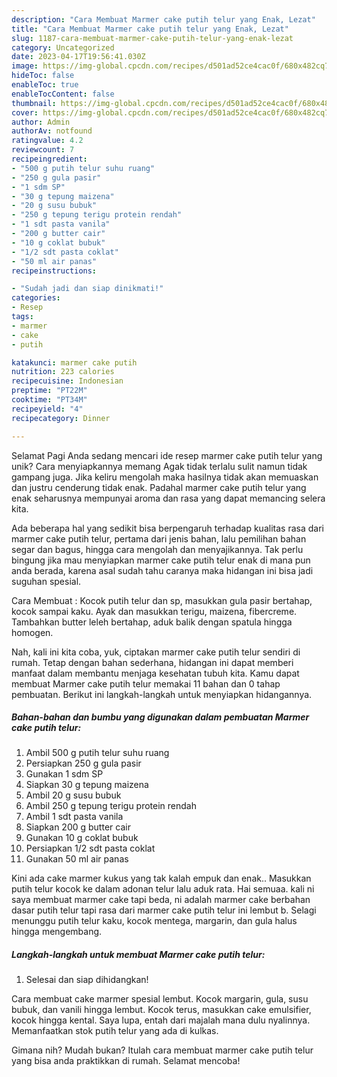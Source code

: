 ```yaml
---
description: "Cara Membuat Marmer cake putih telur yang Enak, Lezat"
title: "Cara Membuat Marmer cake putih telur yang Enak, Lezat"
slug: 1187-cara-membuat-marmer-cake-putih-telur-yang-enak-lezat
category: Uncategorized
date: 2023-04-17T19:56:41.030Z
image: https://img-global.cpcdn.com/recipes/d501ad52ce4cac0f/680x482cq70/marmer-cake-putih-telur-foto-resep-utama.jpg
hideToc: false
enableToc: true
enableTocContent: false
thumbnail: https://img-global.cpcdn.com/recipes/d501ad52ce4cac0f/680x482cq70/marmer-cake-putih-telur-foto-resep-utama.jpg
cover: https://img-global.cpcdn.com/recipes/d501ad52ce4cac0f/680x482cq70/marmer-cake-putih-telur-foto-resep-utama.jpg
author: Admin
authorAv: notfound
ratingvalue: 4.2
reviewcount: 7
recipeingredient:
- "500 g putih telur suhu ruang"
- "250 g gula pasir"
- "1 sdm SP"
- "30 g tepung maizena"
- "20 g susu bubuk"
- "250 g tepung terigu protein rendah"
- "1 sdt pasta vanila"
- "200 g butter cair"
- "10 g coklat bubuk"
- "1/2 sdt pasta coklat"
- "50 ml air panas"
recipeinstructions:

- "Sudah jadi dan siap dinikmati!"
categories:
- Resep
tags:
- marmer
- cake
- putih

katakunci: marmer cake putih 
nutrition: 223 calories
recipecuisine: Indonesian
preptime: "PT22M"
cooktime: "PT34M"
recipeyield: "4"
recipecategory: Dinner

---
```



Selamat Pagi Anda sedang mencari ide resep marmer cake putih telur yang unik? Cara menyiapkannya memang Agak tidak terlalu sulit namun tidak gampang juga. Jika keliru mengolah maka hasilnya tidak akan memuaskan dan justru cenderung tidak enak. Padahal marmer cake putih telur yang enak seharusnya mempunyai aroma dan rasa yang dapat memancing selera kita.


Ada beberapa hal yang sedikit bisa berpengaruh terhadap kualitas rasa dari marmer cake putih telur, pertama dari jenis bahan, lalu pemilihan bahan segar dan bagus, hingga cara mengolah dan menyajikannya. Tak perlu bingung jika mau menyiapkan marmer cake putih telur enak di mana pun anda berada, karena asal sudah tahu caranya maka hidangan ini bisa jadi suguhan spesial.

Cara Membuat : Kocok putih telur dan sp, masukkan gula pasir bertahap, kocok sampai kaku. Ayak dan masukkan terigu, maizena, fibercreme. Tambahkan butter leleh bertahap, aduk balik dengan spatula hingga homogen.


Nah, kali ini kita coba, yuk, ciptakan marmer cake putih telur sendiri di rumah. Tetap dengan bahan sederhana, hidangan ini dapat memberi manfaat dalam membantu menjaga kesehatan tubuh kita. Kamu dapat membuat Marmer cake putih telur memakai 11 bahan dan 0 tahap pembuatan. Berikut ini langkah-langkah untuk menyiapkan hidangannya.

<!--inarticleads1-->

##### Bahan-bahan dan bumbu yang digunakan dalam pembuatan Marmer cake putih telur:

1. Ambil 500 g putih telur suhu ruang
1. Persiapkan 250 g gula pasir
1. Gunakan 1 sdm SP
1. Siapkan 30 g tepung maizena
1. Ambil 20 g susu bubuk
1. Ambil 250 g tepung terigu protein rendah
1. Ambil 1 sdt pasta vanila
1. Siapkan 200 g butter cair
1. Gunakan 10 g coklat bubuk
1. Persiapkan 1/2 sdt pasta coklat
1. Gunakan 50 ml air panas


Kini ada cake marmer kukus yang tak kalah empuk dan enak.. Masukkan putih telur kocok ke dalam adonan telur lalu aduk rata. Hai semuaa. kali ni saya membuat marmer cake tapi beda, ni adalah marmer cake berbahan dasar putih telur tapi rasa dari marmer cake putih telur ini lembut b. Selagi menunggu putih telur kaku, kocok mentega, margarin, dan gula halus hingga mengembang. 

<!--inarticleads2-->

##### Langkah-langkah untuk membuat Marmer cake putih telur:


1. Selesai dan siap dihidangkan!

Cara membuat cake marmer spesial lembut. Kocok margarin, gula, susu bubuk, dan vanili hingga lembut. Kocok terus, masukkan cake emulsifier, kocok hingga kental. Saya lupa, entah dari majalah mana dulu nyalinnya. Memanfaatkan stok putih telur yang ada di kulkas. 

Gimana nih? Mudah bukan? Itulah cara membuat marmer cake putih telur yang bisa anda praktikkan di rumah. Selamat mencoba!
